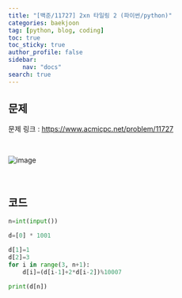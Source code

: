 ```yaml
---
title: "[백준/11727] 2xn 타일링 2 (파이썬/python)"
categories: baekjoon
tag: [python, blog, coding]
toc: true
toc_sticky: true
author_profile: false
sidebar:
    nav: "docs"
search: true
---
```


## 문제

문제 링크 : <a href="https://www.acmicpc.net/problem/11727" target="_blank">https://www.acmicpc.net/problem/11727</a>

<br/>

![image](https://user-images.githubusercontent.com/52556486/180927010-3927e281-d799-456e-8e9b-8e0ac0a7d0f5.png)

<br/>

## 코드

```python
n=int(input())

d=[0] * 1001

d[1]=1
d[2]=3
for i in range(3, n+1):
    d[i]=(d[i-1]+2*d[i-2])%10007

print(d[n])
```